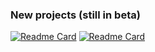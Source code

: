 <!-- Hi 👋, if you want to contact me, you can send me email to viktor.pavlovic[at]protonmail.com -->
<!--
<a href="https://github.com/sitemapxml">
  <img align="center" src="https://github-readme-stats.vercel.app/api?username=sitemapxml&show_icons=true&theme=nord&include_all_commits=true&bg_color=fff&title_color=000&text_color=000&icon_color=0969da)](https://github.com/sitemapxml" />
</a>
<a href="https://github.com/sitemapxml">
  <img align="center" src="https://github-readme-stats.vercel.app/api/top-langs/?username=sitemapxml&langs_count=7&theme=nord&&bg_color=fff&title_color=000&text_color=000&exclude_repo=password-generator" />
</a>
-->
### New projects (still in beta)

[![Readme Card](https://github-readme-stats.vercel.app/api/pin/?username=sitemapxml&repo=icmpd)](https://github.com/sitemapxml/icmpd)
[![Readme Card](https://github-readme-stats.vercel.app/api/pin/?username=sitemapxml&repo=readme)](https://github.com/sitemapxml/readme)
